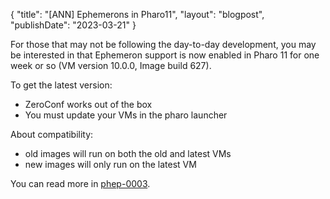 {
"title": "[ANN] Ephemerons in Pharo11",
"layout": "blogpost",
"publishDate": "2023-03-21"
}

For those that may not be following the day-to-day development, you may be interested in that Ephemeron support is now enabled in Pharo 11 for one week or so (VM version 10.0.0, Image build 627).


To get the latest version:
- ZeroConf works out of the box
- You must update your VMs in the pharo launcher

About compatibility:
- old images will run on both the old and latest VMs
- new images will only run on the latest VM


You can read more in [phep-0003](https://github.com/pharo-project/pheps/blob/main/phep-0003.md).
